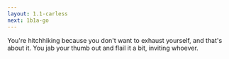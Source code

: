 ```yaml
---
layout: 1.1-carless
next: 1b1a-go
---
```

You're hitchhiking because you don't want to exhaust yourself, and that's about it. You jab your thumb out and flail it a bit, inviting whoever.